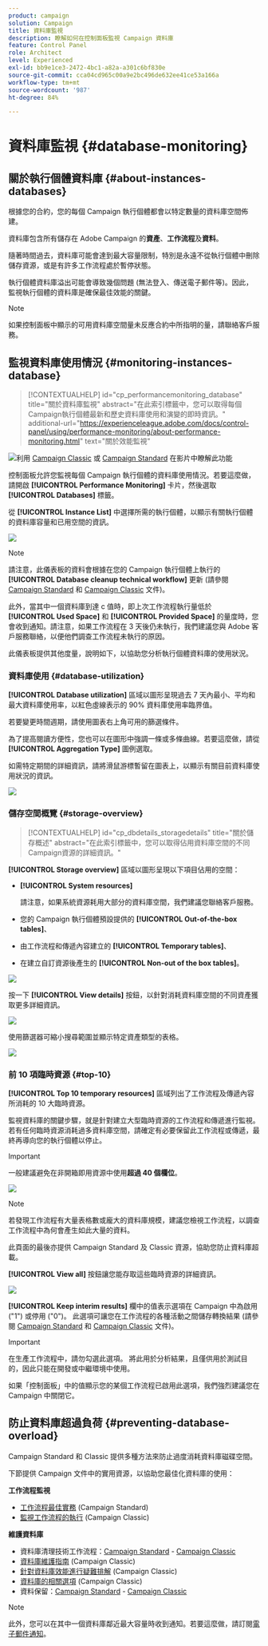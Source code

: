 ```yaml
---
product: campaign
solution: Campaign
title: 資料庫監視
description: 瞭解如何在控制面板監視 Campaign 資料庫
feature: Control Panel
role: Architect
level: Experienced
exl-id: bb9e1ce3-2472-4bc1-a82a-a301c6bf830e
source-git-commit: cca04cd965c00a9e2bc496de632ee41ce53a166a
workflow-type: tm+mt
source-wordcount: '987'
ht-degree: 84%

---
```


# 資料庫監視 {#database-monitoring}

## 關於執行個體資料庫 {#about-instances-databases}

根據您的合約，您的每個 Campaign 執行個體都會以特定數量的資料庫空間佈建。

資料庫包含所有儲存在 Adobe Campaign 的&#x200B;**資產**、**工作流程**&#x200B;及&#x200B;**資料**。

隨著時間過去，資料庫可能會達到最大容量限制，特別是永遠不從執行個體中刪除儲存資源，或是有許多工作流程處於暫停狀態。

執行個體資料庫溢出可能會導致幾個問題 (無法登入、傳送電子郵件等)。因此，監視執行個體的資料庫是確保最佳效能的關鍵。

>[!NOTE]
>
>如果控制面板中顯示的可用資料庫空間量未反應合約中所指明的量，請聯絡客戶服務。

## 監視資料庫使用情況 {#monitoring-instances-database}

>[!CONTEXTUALHELP]
>id="cp_performancemonitoring_database"
>title="關於資料庫監視"
>abstract="在此索引標籤中，您可以取得每個Campaign執行個體最新和歷史資料庫使用和演變的即時資訊。"
>additional-url="https://experienceleague.adobe.com/docs/control-panel/using/performance-monitoring/about-performance-monitoring.html" text="關於效能監視"

![](assets/do-not-localize/how-to-video.png)利用 [Campaign Classic](https://experienceleague.adobe.com/docs/campaign-classic-learn/control-panel/performance-monitoring/monitoring-databases.html#performance-monitoring) 或 [Campaign Standard](https://experienceleague.adobe.com/docs/campaign-standard-learn/control-panel/performance-monitoring/monitoring-databases.html#performance-monitoring) 在影片中瞭解此功能

控制面板允許您監視每個 Campaign 執行個體的資料庫使用情況。若要這麼做，請開啟 **[!UICONTROL Performance Monitoring]** 卡片，然後選取 **[!UICONTROL Databases]** 標籤。

從 **[!UICONTROL Instance List]** 中選擇所需的執行個體，以顯示有關執行個體的資料庫容量和已用空間的資訊。

![](assets/databases_dashboard.png)

>[!NOTE]
>
>請注意，此儀表板的資料會根據在您的 Campaign 執行個體上執行的 **[!UICONTROL Database cleanup technical workflow]** 更新 (請參閱 [Campaign Standard](https://experienceleague.adobe.com/docs/campaign-standard/using/administrating/application-settings/technical-workflows.html#list-of-technical-workflows) 和 [Campaign Classic](https://experienceleague.adobe.com/docs/campaign-classic/using/monitoring-campaign-classic/data-processing/database-cleanup-workflow.html) 文件)。
>
>此外，當其中一個資料庫到達 c 值時，即上次工作流程執行量低於 **[!UICONTROL Used Space]** 和 **[!UICONTROL Provided Space]** 的量度時，您會收到通知。請注意，如果工作流程在 3 天後仍未執行，我們建議您與 Adobe 客戶服務聯絡，以便他們調查工作流程未執行的原因。

此儀表板提供其他度量，說明如下，以協助您分析執行個體資料庫的使用狀況。

### 資料庫使用 {#database-utilization}

**[!UICONTROL Database utilization]** 區域以圖形呈現過去 7 天內最小、平均和最大資料庫使用率，以紅色虛線表示的 90% 資料庫使用率臨界值。

若要變更時間週期，請使用圖表右上角可用的篩選條件。

為了提高閱讀方便性，您也可以在圖形中強調一條或多條曲線。若要這麼做，請從 **[!UICONTROL Aggregation Type]** 圖例選取。

如需特定期間的詳細資訊，請將滑鼠游標暫留在圖表上，以顯示有關目前資料庫使用狀況的資訊。

![](assets/databases_dashboard_detail.png)

### 儲存空間概覽 {#storage-overview}

>[!CONTEXTUALHELP]
>id="cp_dbdetails_storagedetails"
>title="關於儲存概述"
>abstract="在此索引標籤中，您可以取得佔用資料庫空間的不同Campaign資源的詳細資訊。"

**[!UICONTROL Storage overview]** 區域以圖形呈現以下項目佔用的空間：

* **[!UICONTROL System resources]**

   請注意，如果系統資源耗用大部分的資料庫空間，我們建議您聯絡客戶服務。

* 您的 Campaign 執行個體預設提供的 **[!UICONTROL Out-of-the-box tables]**、
* 由工作流程和傳遞內容建立的 **[!UICONTROL Temporary tables]**、
* 在建立自訂資源後產生的 **[!UICONTROL Non-out of the box tables]**。

![](assets/database-storage-overview.png)

按一下 **[!UICONTROL View details]** 按鈕，以針對消耗資料庫空間的不同資產獲取更多詳細資訊。

![](assets/database-storage-details.png)

使用篩選器可縮小搜尋範圍並顯示特定資產類型的表格。

![](assets/database-storage-overview-filter.png)

### 前 10 項臨時資源 {#top-10}

**[!UICONTROL Top 10 temporary resources]** 區域列出了工作流程及傳遞內容所消耗的 10 大臨時資源。

監視資料庫的關鍵步驟，就是針對建立大型臨時資源的工作流程和傳遞進行監視。若有任何臨時資源消耗過多資料庫空間，請確定有必要保留此工作流程或傳遞，最終再導向您的執行個體以停止。

>[!IMPORTANT]
>
>一般建議避免在非開箱即用資源中使用&#x200B;**超過 40 個欄位**。

![](assets/database-top10.png)

>[!NOTE]
>
>若發現工作流程有大量表格數或龐大的資料庫規模，建議您檢視工作流程，以調查工作流程中為何會產生如此大量的資料。
>
>此頁面的最後亦提供 Campaign Standard 及 Classic 資源，協助您防止資料庫超載。

**[!UICONTROL View all]** 按鈕讓您能存取這些臨時資源的詳細資訊。

![](assets/database-top10-view.png)

**[!UICONTROL Keep interim results]** 欄中的值表示選項在 Campaign 中為啟用 (&quot;1&quot;) 或停用 (&quot;0&quot;)。 此選項可讓您在工作流程的各種活動之間儲存轉換結果 (請參閱 [Campaign Standard](://experienceleague.adobe.com/docs/campaign-standard/using/managing-processes-and-data/executing-a-workflow/managing-execution-options.html?lang=zh-Hant) 和 [Campaign Classic](https://experienceleague.adobe.com/docs/campaign-classic/using/automating-with-workflows/introduction/workflow-best-practices.html#logs) 文件)。

>[!IMPORTANT]
>
>在生產工作流程中，請勿勾選此選項。 將此用於分析結果，且僅供用於測試目的，因此只能在開發或中繼環境中使用。
>
>如果「控制面板」中的值顯示您的某個工作流程已啟用此選項，我們強烈建議您在 Campaign 中關閉它。

## 防止資料庫超過負荷 {#preventing-database-overload}

Campaign Standard 和 Classic 提供多種方法來防止過度消耗資料庫磁碟空間。

下節提供 Campaign 文件中的實用資源，以協助您最佳化資料庫的使用：

**工作流程監視**

* [工作流程最佳實務](://experienceleague.adobe.com/docs/campaign-standard/using/managing-processes-and-data/workflow-general-operation/best-practices-workflows.html?lang=zh-Hant) (Campaign Standard)
* [監視工作流程的執行](https://experienceleague.adobe.com/docs/campaign-classic/using/automating-with-workflows/monitoring-workflows/monitoring-workflow-execution.html) (Campaign Classic)

**維護資料庫**

* 資料庫清理技術工作流程：[Campaign Standard](https://experienceleague.adobe.com/docs/campaign-standard/using/administrating/application-settings/technical-workflows.html#list-of-technical-workflows) - [Campaign Classic](https://experienceleague.adobe.com/docs/campaign-classic/using/monitoring-campaign-classic/data-processing/database-cleanup-workflow.html)
* [資料庫維護指南](://experienceleague.adobe.com/docs/campaign-classic/using/monitoring-campaign-classic/database-maintenance/recommendations.html?lang=zh-Hant) (Campaign Classic)
* [針對資料庫效能進行疑難排解](https://experienceleague.adobe.com/docs/campaign-classic/using/monitoring-campaign-classic/troubleshooting-toc/database-issues-toc/database-performances.html?lang=zh-Hant) (Campaign Classic)
* [資料庫的相關選項](https://experienceleague.adobe.com/docs/campaign-classic/using/installing-campaign-classic/appendices/configuring-campaign-options.html#database) (Campaign Classic)
* 資料保留：[Campaign Standard](https://experienceleague.adobe.com/docs/campaign-standard/using/administrating/application-settings/data-retention.html) - [Campaign Classic](https://experienceleague.adobe.com/docs/campaign-classic/using/configuring-campaign-classic/data-model/data-model-best-practices.html#data-retention)

>[!NOTE]
>
>此外，您可以在其中一個資料庫鄰近最大容量時收到通知。若要這麼做，請訂閱[電子郵件通知](../../performance-monitoring/using/email-alerting.md)。
